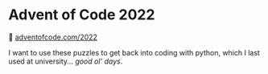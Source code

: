 # Advent of Code 2022

🎄 [adventofcode.com/2022](https://adventofcode.com/2022)

I want to use these puzzles to get back into coding with python, which I last used at university... *good ol' days*.
